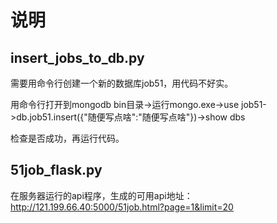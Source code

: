 # 说明

## insert_jobs_to_db.py

需要用命令行创建一个新的数据库job51，用代码不好实。

用命令行打开到mongodb bin目录->运行mongo.exe->use job51->db.job51.insert({"随便写点啥":"随便写点啥"})->show dbs

检查是否成功，再运行代码。

## 51job_flask.py
在服务器运行的api程序，生成的可用api地址：http://121.199.66.40:5000/51job.html?page=1&limit=20
